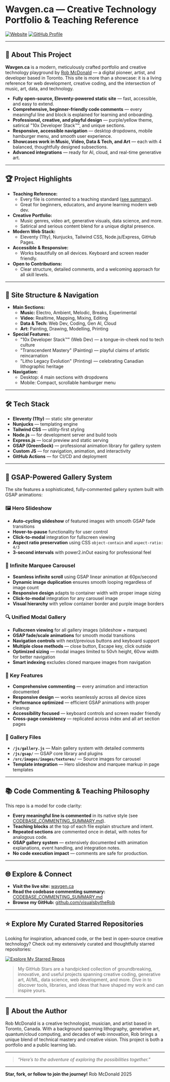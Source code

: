 # Wavgen.ca — Creative Technology Portfolio & Teaching Reference

[![Website](https://img.shields.io/badge/Visit-wavgen.ca-blueviolet?style=for-the-badge)](https://wavgen.ca)
[![GitHub Profile](https://img.shields.io/badge/visualsbytheRob-GitHub-black?style=for-the-badge&logo=github)](https://github.com/visualsbytheRob)

---

## 🚀 About This Project

**Wavgen.ca** is a modern, meticulously crafted portfolio and creative technology playground by [Rob McDonald](https://github.com/visualsbytheRob) — a digital pioneer, artist, and developer based in Toronto. This site is more than a showcase: it is a living reference for web development, creative coding, and the intersection of music, art, data, and technology.

- **Fully open-source, Eleventy-powered static site** — fast, accessible, and easy to extend.
- **Comprehensive, beginner-friendly code comments** — every meaningful line and block is explained for learning and onboarding.
- **Professional, creative, and playful design** — purple/yellow theme, satirical "10x Developer Stack™", and unique sections.
- **Responsive, accessible navigation** — desktop dropdowns, mobile hamburger menu, and smooth user experience.
- **Showcases work in Music, Video, Data & Tech, and Art** — each with 4 balanced, thoughtfully designed subsections.
- **Advanced integrations** — ready for AI, cloud, and real-time generative art.

---

## 🏆 Project Highlights

- **Teaching Reference:**
  - Every file is commented to a teaching standard ([see summary](CODEBASE_COMMENTING_SUMMARY.md)).
  - Great for beginners, educators, and anyone learning modern web dev.
- **Creative Portfolio:**
  - Music genres, video art, generative visuals, data science, and more.
  - Satirical and serious content blend for a unique digital presence.
- **Modern Web Stack:**
  - Eleventy (11ty), Nunjucks, Tailwind CSS, Node.js/Express, GitHub Pages.
- **Accessible & Responsive:**
  - Works beautifully on all devices. Keyboard and screen reader friendly.
- **Open to Contributions:**
  - Clear structure, detailed comments, and a welcoming approach for all skill levels.

---

## 🧩 Site Structure & Navigation

- **Main Sections:**
  - **Music:** Electro, Ambient, Melodic, Breaks, Experimental
  - **Video:** Realtime, Mapping, Mixing, Editing
  - **Data & Tech:** Web Dev, Coding, Gen AI, Cloud
  - **Art:** Painting, Drawing, Modelling, Printing
- **Special Features:**
  - "10x Developer Stack™" (Web Dev) — a tongue-in-cheek nod to tech culture
  - "Transcendent Mastery" (Painting) — playful claims of artistic reincarnation
  - "Litho Legacy Evolution" (Printing) — celebrating Canadian lithographic heritage
- **Navigation:**
  - Desktop: 4 main sections with dropdowns
  - Mobile: Compact, scrollable hamburger menu

---

## 🛠️ Tech Stack

- **Eleventy (11ty)** — static site generator
- **Nunjucks** — templating engine
- **Tailwind CSS** — utility-first styling
- **Node.js** — for development server and build tools
- **Express.js** — local preview and static serving
- **GSAP (GreenSock)** — professional animation library for gallery system
- **Custom JS** — for navigation, animation, and interactivity
- **GitHub Actions** — for CI/CD and deployment

---

## 🎨 GSAP-Powered Gallery System

The site features a sophisticated, fully-commented gallery system built with GSAP animations:

### 🖼️ Hero Slideshow
- **Auto-cycling slideshow** of featured images with smooth GSAP fade transitions
- **Hover-to-pause** functionality for user control
- **Click-to-modal** integration for fullscreen viewing
- **Aspect ratio preservation** using CSS `object-contain` and `aspect-ratio: 4/3`
- **3-second intervals** with power2.inOut easing for professional feel

### 🎠 Infinite Marquee Carousel
- **Seamless infinite scroll** using GSAP linear animation at 60px/second
- **Dynamic image duplication** ensures smooth looping regardless of image count
- **Responsive design** adapts to container width with proper image sizing
- **Click-to-modal** integration for any carousel image
- **Visual hierarchy** with yellow container border and purple image borders

### 🔍 Unified Modal Gallery
- **Fullscreen viewing** for all gallery images (slideshow + marquee)
- **GSAP fade/scale animations** for smooth modal transitions
- **Navigation controls** with next/previous buttons and keyboard support
- **Multiple close methods** — close button, Escape key, click outside
- **Optimized sizing** — modal images limited to 50vh height, 60vw width for better navigation
- **Smart indexing** excludes cloned marquee images from navigation

### 🎯 Key Features
- **Comprehensive commenting** — every animation and interaction documented
- **Responsive design** — works seamlessly across all device sizes
- **Performance optimized** — efficient GSAP animations with proper cleanup
- **Accessibility focused** — keyboard controls and screen reader friendly
- **Cross-page consistency** — replicated across index and all art section pages

### 📁 Gallery Files
- **`/js/gallery.js`** — Main gallery system with detailed comments
- **`/js/gsap/`** — GSAP core library and plugins
- **`/src/images/images/textures/`** — Source images for carousel
- **Template integration** — Hero slideshow and marquee markup in page templates

---

## 📚 Code Commenting & Teaching Philosophy

This repo is a model for code clarity:
- **Every meaningful line is commented** in its native style (see [CODEBASE_COMMENTING_SUMMARY.md](CODEBASE_COMMENTING_SUMMARY.md)).
- **Teaching blocks** at the top of each file explain structure and intent.
- **Repeated sections** are commented once in detail, with notes for analogous code.
- **GSAP gallery system** — extensively documented with animation explanations, event handling, and integration notes.
- **No code execution impact** — comments are safe for production.

---

## 🌐 Explore & Connect

- **Visit the live site:** [wavgen.ca](https://wavgen.ca)
- **Read the codebase commenting summary:** [CODEBASE_COMMENTING_SUMMARY.md](CODEBASE_COMMENTING_SUMMARY.md)
- **Browse my GitHub:** [github.com/visualsbytheRob](https://github.com/visualsbytheRob)

---

## ⭐ Explore My Curated Starred Repositories

Looking for inspiration, advanced code, or the best in open-source creative technology? Check out my extensively curated and thoughtfully starred repositories:

[![Explore My Starred Repos](https://img.shields.io/badge/See%20My%20Stars%20%E2%98%85-visualsbytheRob?style=for-the-badge&logo=github)](https://github.com/visualsbytheRob?tab=stars)

> My GitHub Stars are a handpicked collection of groundbreaking, innovative, and useful projects spanning creative coding, generative art, AI/ML, data science, web development, and more. Dive in to discover tools, libraries, and ideas that have shaped my work and can inspire yours.

---

## 🧠 About the Author

Rob McDonald is a creative technologist, musician, and artist based in Toronto, Canada. With a background spanning lithography, generative art, quantum/cloud computing, and decades of web innovation, Rob brings a unique blend of technical mastery and creative vision. This project is both a portfolio and a public learning lab.

---

> *“Here’s to the adventure of exploring the possibilities together.”*

---

**Star, fork, or follow to join the journey!**
Rob McDonald 2025
